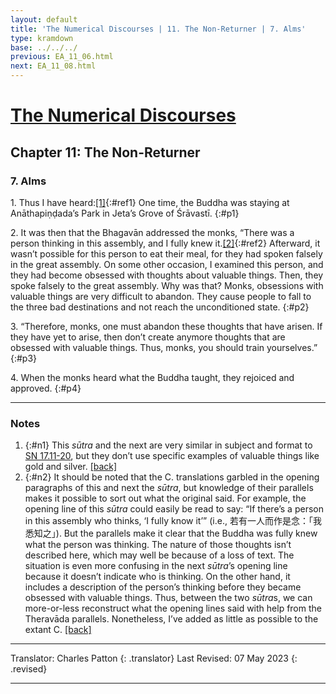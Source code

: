 ```yaml
---
layout: default
title: 'The Numerical Discourses | 11. The Non-Returner | 7. Alms'
type: kramdown
base: ../../../
previous: EA_11_06.html
next: EA_11_08.html
---
```


# [The Numerical Discourses](../index.html)
## Chapter 11: The Non-Returner
### 7. Alms

1\. Thus I have heard:[\[1\]](#n1){:#ref1} One time, the Buddha was staying at Anāthapiṇḍada’s Park in Jeta’s Grove of Śrāvastī.
{:#p1}

2\. It was then that the Bhagavān addressed the monks,  “There was a person thinking in this assembly, and I fully knew it.[\[2\]](#n2){:#ref2} Afterward, it wasn’t possible for this person to eat their meal, for they had spoken falsely in the great assembly. On some other occasion, I examined this person, and they had become obsessed with thoughts about valuable things. Then, they spoke falsely to the great assembly. Why was that? Monks, obsessions with valuable things are very difficult to abandon. They cause people to fall to the three bad destinations and not reach the unconditioned state.
{:#p2}

3\. “Therefore, monks, one must abandon these thoughts that have arisen. If they have yet to arise, then don’t create anymore thoughts that are obsessed with valuable things. Thus, monks, you should train yourselves.”
{:#p3}

4\. When the monks heard what the Buddha taught, they rejoiced and approved.
{:#p4}

---

### Notes

1. {:#n1} This <em>sūtra</em> and the next are very similar in subject and format to <a href="https://suttacentral.net/sn17.11" target="_blank">SN 17.11-20</a>, but they don’t use specific examples of valuable things like gold and silver. [\[back\]](#ref1)
2. {:#n2} It should be noted that the C. translations  garbled in the opening paragraphs of this and next the <em>sūtra</em>, but knowledge of their parallels makes it possible to sort out what the original said. For example, the opening line of this <em>sūtra</em> could easily be read to say: “If there’s a person in this assembly who thinks, ‘I fully know it’” (i.e., 若有一人而作是念：「我悉知之」). But the parallels make it clear that the Buddha was fully knew what the person was thinking. The nature of those thoughts isn’t described here, which may well be because of a loss of text. The situation is even more confusing in the next <em>sūtra</em>’s opening line because it doesn’t indicate who is thinking. On the other hand, it includes a description of the person’s thinking before they became obsessed with valuable things. Thus, between the two <em>sūtra</em>s, we can more-or-less reconstruct what the opening lines said with help from the Theravāda parallels. Nonetheless, I’ve added as little as possible to the extant C. [\[back\]](#ref2)

---

Translator: Charles Patton
{: .translator}
Last Revised: 07 May 2023
{: .revised}

---